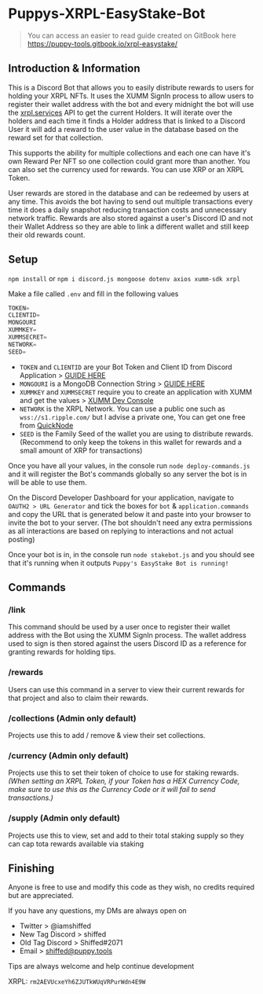# Puppys-XRPL-EasyStake-Bot

> You can access an easier to read guide created on GitBook here https://puppy-tools.gitbook.io/xrpl-easystake/

## Introduction & Information
This is a Discord Bot that allows you to easily distribute rewards to users for holding your XRPL NFTs. It uses the XUMM SignIn process to allow users to register their wallet address with the bot and every midnight the bot will use the [xrpl.services](https://api.xrpldata.com/docs/static/index.html) API to get the current Holders. It will iterate over the holders and each time it finds a Holder address that is linked to a Discord User it will add a reward to the user value in the database based on the reward set for that collection. 

This supports the ability for multiple collections and each one can have it's own Reward Per NFT so one collection could grant more than another. You can also set the currency used for rewards. You can use XRP or an XRPL Token.

User rewards are stored in the database and can be redeemed by users at any time. This avoids the bot having to send out multiple transactions every time it does a daily snapshot reducing transaction costs and unnecessary network traffic. Rewards are also stored against a user's Discord ID and not their Wallet Address so they are able to link a different wallet and still keep their old rewards count.

## Setup
`npm install` or `npm i discord.js mongoose dotenv axios xumm-sdk xrpl`

Make a file called `.env` and fill in the following values

```js
TOKEN=
CLIENTID=
MONGOURI
XUMMKEY=
XUMMSECRET=
NETWORK=
SEED=
```

- `TOKEN` and `CLIENTID` are your Bot Token and Client ID from Discord Application > [GUIDE HERE](https://discordjs.guide/preparations/setting-up-a-bot-application.html#creating-your-bot)
- `MONGOURI` is a MongoDB Connection String > [GUIDE HERE](https://www.mongodb.com/docs/guides/atlas/connection-string/)
- `XUMMKEY` and `XUMMSECRET` require you to create an application with XUMM and get the values > [XUMM Dev Console]([https://xumm.readme.io/docs/register-your-app](https://apps.xumm.dev/))
- `NETWORK` is the XRPL Network. You can use a public one such as `wss://s1.ripple.com/` but I advise a private one, You can get one free from [QuickNode](https://www.quicknode.com?tap_a=67226-09396e&tap_s=3536451-d11bb1&utm_source=affiliate&utm_campaign=generic&utm_content=affiliate_landing_page&utm_medium=generic)
- `SEED` is the Family Seed of the wallet you are using to distribute rewards. (Recommend to only keep the tokens in this wallet for rewards and a small amount of XRP for transactions)

Once you have all your values, in the console run `node deploy-commands.js` and it will register the Bot's commands globally so any server the bot is in will be able to use them.


On the Discord Developer Dashboard for your application, navigate to `OAUTH2 > URL Generator` and tick the boxes for `bot` & `application.commands` and copy the URL that is generated below it and paste into your browser to invite the bot to your server. (The bot shouldn't need any extra permissions as all interactions are based on replying to interactions and not actual posting)

Once your bot is in, in the console run `node stakebot.js` and you should see that it's running when it outputs `Puppy's EasyStake Bot is running!`

## Commands

### /link
This command should be used by a user once to register their wallet address with the Bot using the XUMM SignIn process. The wallet address used to sign is then stored against the users Discord ID as a reference for granting rewards for holding tips.

### /rewards
Users can use this command in a server to view their current rewards for that project and also to claim their rewards.

### /collections (Admin only default)
Projects use this to add / remove & view their set collections.

### /currency (Admin only default)
Projects use this to set their token of choice to use for staking rewards. *(When setting an XRPL Token, if your Token has a HEX Currency Code, make sure to use this as the Currency Code or it will fail to send transactions.)*

### /supply (Admin only default)
Projects use this to view, set and add to their total staking supply so they can cap tota rewards available via staking

## Finishing 
Anyone is free to use and modify this code as they wish, no credits required but are appreciated.

If you have any questions, my DMs are always open on

- Twitter > @iamshiffed
- New Tag Discord > shiffed
- Old Tag Discord > Shiffed#2071
- Email > shiffed@puppy.tools

Tips are always welcome and help continue development

XRPL: `rm2AEVUcxeYh6ZJUTkWUqVRPurWdn4E9W`

 
